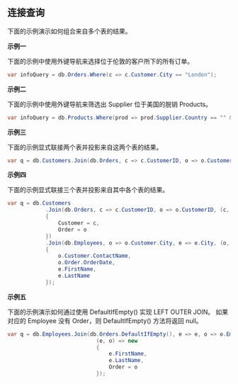 ## 连接查询

下面的示例演示如何组合来自多个表的结果。

**示例一**

下面的示例中使用外键导航来选择位于伦敦的客户所下的所有订单。

```cs
var infoQuery = db.Orders.Where(c => c.Customer.City == "London");
```

**示例二**

下面的示例中使用外键导航来筛选出 Supplier 位于美国的脱销 Products。

```cs
var infoQuery = db.Products.Where(prod => prod.Supplier.Country == "" && prod.UnitsInStock == 0);
```

**示例三**

下面的示例显式联接两个表并投影来自这两个表的结果。

```cs
var q = db.Customers.Join(db.Orders, c => c.CustomerID, o => o.CustomerID, (c, o) => new { c.ContactName, o.OrderDate });
```

**示例四**

下面的示例显式联接三个表并投影来自其中各个表的结果。

```cs
var q = db.Customers
            .Join(db.Orders, c => c.CustomerID, o => o.CustomerID, (c, o) => new 
            { 
                Customer = c, 
                Order = o 
            })
            .Join(db.Employees, o => o.Customer.City, e => e.City, (o, e) => new
            {
                o.Customer.ContactName,
                o.Order.OrderDate,
                e.FirstName,
                e.LastName
            });
```

**示例五**

下面的示例演示如何通过使用 DefaultIfEmpty() 实现 LEFT OUTER JOIN。 如果对应的 Employee 没有 Order，则 DefaultIfEmpty() 方法将返回 null。

```cs
var q = db.Employees.Join(db.Orders.DefaultIfEmpty(), e => e, o => o.Employee,
                            (e, o) => new
                            {
                                e.FirstName,
                                e.LastName,
                                Order = o
                            });
```
